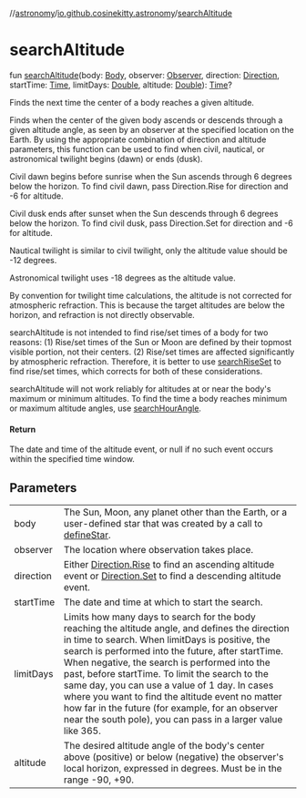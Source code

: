 //[astronomy](../../index.md)/[io.github.cosinekitty.astronomy](index.md)/[searchAltitude](search-altitude.md)

# searchAltitude

fun [searchAltitude](search-altitude.md)(body: [Body](-body/index.md), observer: [Observer](-observer/index.md), direction: [Direction](-direction/index.md), startTime: [Time](-time/index.md), limitDays: [Double](https://kotlinlang.org/api/latest/jvm/stdlib/kotlin-stdlib/kotlin/-double/index.html), altitude: [Double](https://kotlinlang.org/api/latest/jvm/stdlib/kotlin-stdlib/kotlin/-double/index.html)): [Time](-time/index.md)?

Finds the next time the center of a body reaches a given altitude.

Finds when the center of the given body ascends or descends through a given altitude angle, as seen by an observer at the specified location on the Earth. By using the appropriate combination of direction and altitude parameters, this function can be used to find when civil, nautical, or astronomical twilight begins (dawn) or ends (dusk).

Civil dawn begins before sunrise when the Sun ascends through 6 degrees below the horizon. To find civil dawn, pass Direction.Rise for direction and -6 for altitude.

Civil dusk ends after sunset when the Sun descends through 6 degrees below the horizon. To find civil dusk, pass Direction.Set for direction and -6 for altitude.

Nautical twilight is similar to civil twilight, only the altitude value should be -12 degrees.

Astronomical twilight uses -18 degrees as the altitude value.

By convention for twilight time calculations, the altitude is not corrected for atmospheric refraction. This is because the target altitudes are below the horizon, and refraction is not directly observable.

searchAltitude is not intended to find rise/set times of a body for two reasons: (1) Rise/set times of the Sun or Moon are defined by their topmost visible portion, not their centers. (2) Rise/set times are affected significantly by atmospheric refraction. Therefore, it is better to use [searchRiseSet](search-rise-set.md) to find rise/set times, which corrects for both of these considerations.

searchAltitude will not work reliably for altitudes at or near the body's maximum or minimum altitudes. To find the time a body reaches minimum or maximum altitude angles, use [searchHourAngle](search-hour-angle.md).

#### Return

The date and time of the altitude event, or null if no such event occurs within the specified time window.

## Parameters

| | |
|---|---|
| body | The Sun, Moon, any planet other than the Earth, or a user-defined star that was created by a call to [defineStar](define-star.md). |
| observer | The location where observation takes place. |
| direction | Either [Direction.Rise](-direction/-rise/index.md) to find an ascending altitude event or [Direction.Set](-direction/-set/index.md) to find a descending altitude event. |
| startTime | The date and time at which to start the search. |
| limitDays | Limits how many days to search for the body reaching the altitude angle, and defines the direction in time to search. When limitDays is positive, the search is performed into the future, after startTime. When negative, the search is performed into the past, before startTime. To limit the search to the same day, you can use a value of 1 day. In cases where you want to find the altitude event no matter how far in the future (for example, for an observer near the south pole), you can pass in a larger value like 365. |
| altitude | The desired altitude angle of the body's center above (positive) or below (negative) the observer's local horizon, expressed in degrees. Must be in the range -90, +90. |
